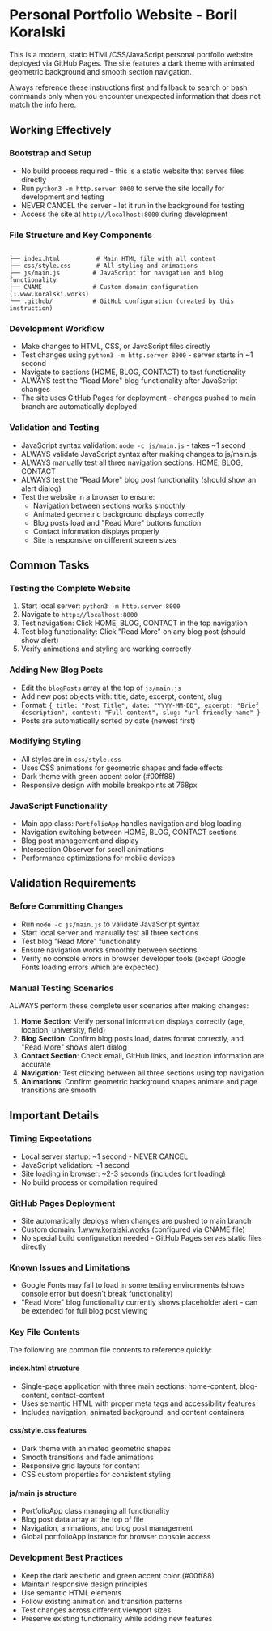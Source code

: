 # Personal Portfolio Website - Boril Koralski

This is a modern, static HTML/CSS/JavaScript personal portfolio website deployed via GitHub Pages. The site features a dark theme with animated geometric background and smooth section navigation.

Always reference these instructions first and fallback to search or bash commands only when you encounter unexpected information that does not match the info here.

## Working Effectively

### Bootstrap and Setup
- No build process required - this is a static website that serves files directly
- Run `python3 -m http.server 8000` to serve the site locally for development and testing
- NEVER CANCEL the server - let it run in the background for testing
- Access the site at `http://localhost:8000` during development

### File Structure and Key Components
```
.
├── index.html          # Main HTML file with all content
├── css/style.css       # All styling and animations
├── js/main.js         # JavaScript for navigation and blog functionality
├── CNAME              # Custom domain configuration (1.www.koralski.works)
└── .github/           # GitHub configuration (created by this instruction)
```

### Development Workflow
- Make changes to HTML, CSS, or JavaScript files directly
- Test changes using `python3 -m http.server 8000` - server starts in ~1 second
- Navigate to sections (HOME, BLOG, CONTACT) to test functionality
- ALWAYS test the "Read More" blog functionality after JavaScript changes
- The site uses GitHub Pages for deployment - changes pushed to main branch are automatically deployed

### Validation and Testing
- JavaScript syntax validation: `node -c js/main.js` - takes ~1 second
- ALWAYS validate JavaScript syntax after making changes to js/main.js
- ALWAYS manually test all three navigation sections: HOME, BLOG, CONTACT
- ALWAYS test the "Read More" blog post functionality (should show an alert dialog)
- Test the website in a browser to ensure:
  - Navigation between sections works smoothly
  - Animated geometric background displays correctly
  - Blog posts load and "Read More" buttons function
  - Contact information displays properly
  - Site is responsive on different screen sizes

## Common Tasks

### Testing the Complete Website
1. Start local server: `python3 -m http.server 8000`
2. Navigate to `http://localhost:8000`
3. Test navigation: Click HOME, BLOG, CONTACT in the top navigation
4. Test blog functionality: Click "Read More" on any blog post (should show alert)
5. Verify animations and styling are working correctly

### Adding New Blog Posts
- Edit the `blogPosts` array at the top of `js/main.js`
- Add new post objects with: title, date, excerpt, content, slug
- Format: `{ title: "Post Title", date: "YYYY-MM-DD", excerpt: "Brief description", content: "Full content", slug: "url-friendly-name" }`
- Posts are automatically sorted by date (newest first)

### Modifying Styling
- All styles are in `css/style.css`
- Uses CSS animations for geometric shapes and fade effects
- Dark theme with green accent color (#00ff88)
- Responsive design with mobile breakpoints at 768px

### JavaScript Functionality
- Main app class: `PortfolioApp` handles navigation and blog loading
- Navigation switching between HOME, BLOG, CONTACT sections
- Blog post management and display
- Intersection Observer for scroll animations
- Performance optimizations for mobile devices

## Validation Requirements

### Before Committing Changes
- Run `node -c js/main.js` to validate JavaScript syntax
- Start local server and manually test all three sections
- Test blog "Read More" functionality 
- Ensure navigation works smoothly between sections
- Verify no console errors in browser developer tools (except Google Fonts loading errors which are expected)

### Manual Testing Scenarios
ALWAYS perform these complete user scenarios after making changes:
1. **Home Section**: Verify personal information displays correctly (age, location, university, field)
2. **Blog Section**: Confirm blog posts load, dates format correctly, and "Read More" shows alert dialog
3. **Contact Section**: Check email, GitHub links, and location information are accurate
4. **Navigation**: Test clicking between all three sections using top navigation
5. **Animations**: Confirm geometric background shapes animate and page transitions are smooth

## Important Details

### Timing Expectations
- Local server startup: ~1 second - NEVER CANCEL
- JavaScript validation: ~1 second
- Site loading in browser: ~2-3 seconds (includes font loading)
- No build process or compilation required

### GitHub Pages Deployment
- Site automatically deploys when changes are pushed to main branch
- Custom domain: 1.www.koralski.works (configured via CNAME file)
- No special build configuration needed - GitHub Pages serves static files directly

### Known Issues and Limitations
- Google Fonts may fail to load in some testing environments (shows console error but doesn't break functionality)
- "Read More" blog functionality currently shows placeholder alert - can be extended for full blog post viewing

### Key File Contents
The following are common file contents to reference quickly:

#### index.html structure
- Single-page application with three main sections: home-content, blog-content, contact-content
- Uses semantic HTML with proper meta tags and accessibility features
- Includes navigation, animated background, and content containers

#### css/style.css features
- Dark theme with animated geometric shapes
- Smooth transitions and fade animations
- Responsive grid layouts for content
- CSS custom properties for consistent styling

#### js/main.js structure
- PortfolioApp class managing all functionality
- Blog post data array at the top of file
- Navigation, animations, and blog post management
- Global portfolioApp instance for browser console access

### Development Best Practices
- Keep the dark aesthetic and green accent color (#00ff88)
- Maintain responsive design principles
- Use semantic HTML elements
- Follow existing animation and transition patterns
- Test changes across different viewport sizes
- Preserve existing functionality while adding new features